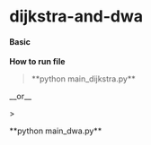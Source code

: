 # dijkstra-and-dwa
#### Basic
**__How to run file__**
><p>  **python main_dijkstra.py** </p>
<p> __or__ </p>
><p>  **python main_dwa.py** </p>
